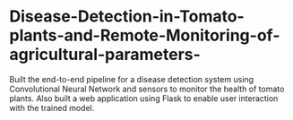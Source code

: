 # Disease-Detection-in-Tomato-plants-and-Remote-Monitoring-of-agricultural-parameters-
Built the end-to-end pipeline for a disease detection system using Convolutional Neural Network and sensors to monitor the health of tomato plants. Also built a web application using Flask to enable user interaction with the trained model. 
